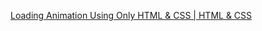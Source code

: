 [Loading Animation Using Only HTML & CSS | HTML & CSS](https://rumble.com/vfjohh-loading-animation-using-only-html-and-css-html-and-css.html)